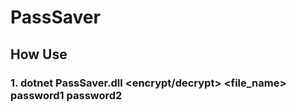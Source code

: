# PassSaver
## How Use
### 1. dotnet PassSaver.dll <encrypt/decrypt> <file_name> password1 password2
